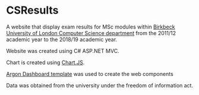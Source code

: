 # CSResults
A website that display exam results for MSc modules within [Birkbeck University of London Computer Science department](https://www.dcs.bbk.ac.uk/study/modules/level7/) from the 2011/12 academic year to the 2018/19 academic year. 

Website was created using C# ASP.NET MVC.

Chart is created using [Chart.JS](https://www.chartjs.org/). 

[Argon Dashboard template](https://www.creative-tim.com/product/argon-dashboard) was used to create the web components

Data was obtained from the university under the freedom of information act.
